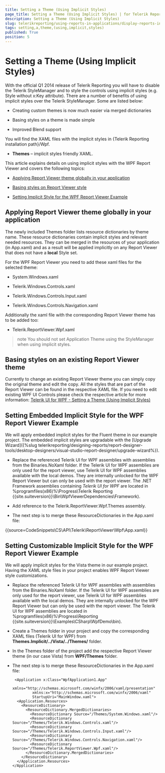 ```yaml
---
title: Setting a Theme (Using Implicit Styles)
page_title: Setting a Theme (Using Implicit Styles) | for Telerik Reporting Documentation
description: Setting a Theme (Using Implicit Styles)
slug: telerikreporting/using-reports-in-applications/display-reports-in-applications/wpf-application/setting-a-theme-(using-implicit-styles)
tags: setting,a,theme,(using,implicit,styles)
published: True
position: 5
---
```


# Setting a Theme (Using Implicit Styles)



With the official Q1 2014 release of Telerik Reporting you will have to disable the Telerik StyleManager and to style the controls using         implicit styles (e.g. Style without x:Key attribute). There are a number of benefits of using implicit styles over the Telerik StyleManager.         Some are listed below:       

* Creating custom themes is now much easier via merged dictionaries

* Basing styles on a theme is made simple

* Improved Blend support

You will find the XAML files with the implicit styles in {Telerik Reporting installation path}/Wpf.       

* __Themes__ – implicit styles friendly XAML.           

This article explains details on using implicit styles with the WPF Report Viewer and covers the following topics:       

* [Applying Report Viewer theme globally in your application](#applying-report-viewer-theme-globally-in-your-application)

* [Basing styles on Report Viewer style](#basing-styles-on-an-existing-report-viewer-theme)

* [Setting Implicit Style for the WPF Report Viewer Example](#setting-embedded-implicit-style-for-the-wpf-report-viewer-example)

## Applying Report Viewer theme globally in your application

The newly included Themes folder lists resource dictionaries by theme name.            These resource dictionaries contain implicit styles and relevant needed resources.           They can be merged in the resources of your application (in App.xaml) and as a result will be applied implicitly on any Report Viewer           that does not have a __local__ Style set.          

For the WPF Report Viewer you need to add these xaml files for the selected theme:         

* System.Windows.xaml

* Telerik.Windows.Controls.xaml

* Telerik.Windows.Controls.Input.xaml

* Telerik.Windows.Controls.Navigation.xaml

Additionally the xaml file with the corresponding Report Viewer theme has to be added too:         

* Telerik.ReportViewer.Wpf.xaml

>note You should not set Application Theme using the StyleManager when using implicit styles.           


## Basing styles on an existing Report Viewer theme

Currently to change an existing Report Viewer theme you can simply copy the original theme and edit the copy.            All the styles that are part of the Report Viewer can be found in the respective XAML file.            If you need to edit existing WPF UI Controls please check the respective article for more information:           [Telerik UI for WPF - Setting a Theme (Using Implicit Styles)](http://www.telerik.com/help/wpf/styling-apperance-implicit-styles-overview.html)

## Setting Embedded Implicit Style for the WPF Report Viewer Example

We will apply embedded implicit styles for the Fluent theme in our example project.           The embedded implicit styles are upgradable with the [Upgrade Wizard]({%slug telerikreporting/designing-reports/report-designer-tools/desktop-designers/visual-studio-report-designer/upgrade-wizard%}).         

* Replace the referenced Telerik UI for WPF assemblies with assemblies from the Binaries.NoXaml folder.               If the Telerik UI for WPF assemblies are only used for the report viewer,               use Telerik UI for WPF assemblies available with the local demos.               They are internally unlocked for the WPF Report Viewer but can only be used with the report viewer.               The .NET Framework assemblies containing *Telerik UI for WPF* are located in               %programfiles(x86)%\Progress\Telerik Reporting {{site.suiteversion}}\Bin\WpfViewerDependencies\Framework).             

* Add reference to the Telerik.ReportViewer.Wpf.Themes assembly.             

* The next step is to merge these ResourceDictionaries in the App.xaml file:

{{source=CodeSnippets\CS\API\Telerik\ReportViewer\Wpf\App.xaml}}




## Setting Customizable Implicit Style for the WPF Report Viewer Example

We will apply implicit styles for the Vista theme in our example project. Having the XAML style files in your project           enables WPF Report Viewer style customizations.         

* Replace the referenced Telerik UI for WPF assemblies with assemblies from the Binaries.NoXaml folder.               If the Telerik UI for WPF assemblies are only used for the report viewer,               use Telerik UI for WPF assemblies available with the local demos.               They are internally unlocked for the WPF Report Viewer but can only be used with the report viewer.               The Telerik UI for WPF assemblies are located in               %programfiles(x86)%\Progress\Reporting {{site.suiteversion}}\Examples\CSharp\WpfDemo\bin).             

* Create a Themes folder in your project and copy the corresponding XAML files (Telerik UI for WPF) from __Themes.Implicit/../Vista/../Themes/__ folder.

* In the Themes folder of the project add the respective Report Viewer theme (in our case Vista) from __WPF/Themes__ folder.

* The next step is to merge these ResourceDictionaries in the App.xaml file:

	
    ````XAML
     <Application x:Class="WpfApplication1.App"
             xmlns="http://schemas.microsoft.com/winfx/2006/xaml/presentation"
             xmlns:x="http://schemas.microsoft.com/winfx/2006/xaml"
             StartupUri="MainWindow.xaml">
      <Application.Resources>
        <ResourceDictionary>
          <ResourceDictionary.MergedDictionaries>
            <ResourceDictionary Source="/Themes/System.Windows.xaml"/>
            <ResourceDictionary Source="/Themes/Telerik.Windows.Controls.xaml"/>
            <ResourceDictionary Source="/Themes/Telerik.Windows.Controls.Input.xaml"/>
            <ResourceDictionary Source="/Themes/Telerik.Windows.Controls.Navigation.xaml"/>
            <ResourceDictionary Source="/Themes/Telerik.ReportViewer.Wpf.xaml"/>
          </ResourceDictionary.MergedDictionaries>
        </ResourceDictionary>
      </Application.Resources>
    </Application>
````


